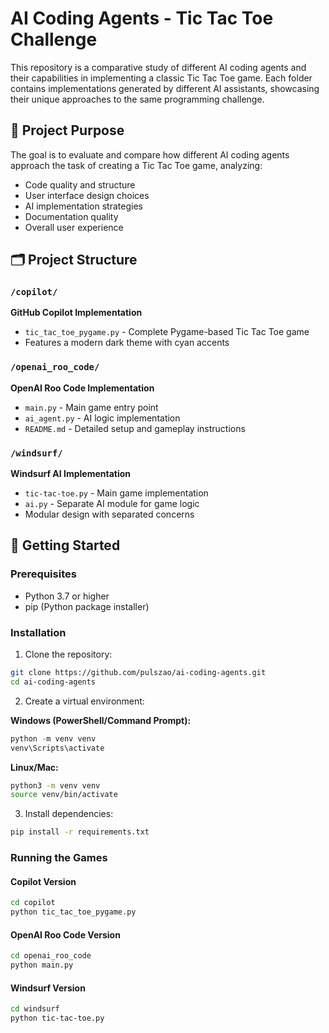 # AI Coding Agents - Tic Tac Toe Challenge

This repository is a comparative study of different AI coding agents and their capabilities in implementing a classic Tic Tac Toe game. Each folder contains implementations generated by different AI assistants, showcasing their unique approaches to the same programming challenge.

## 🎯 Project Purpose

The goal is to evaluate and compare how different AI coding agents approach the task of creating a Tic Tac Toe game, analyzing:
- Code quality and structure
- User interface design choices
- AI implementation strategies
- Documentation quality
- Overall user experience

## 🗂️ Project Structure

### `/copilot/`
**GitHub Copilot Implementation**
- `tic_tac_toe_pygame.py` - Complete Pygame-based Tic Tac Toe game
- Features a modern dark theme with cyan accents

### `/openai_roo_code/`
**OpenAI Roo Code Implementation**
- `main.py` - Main game entry point
- `ai_agent.py` - AI logic implementation
- `README.md` - Detailed setup and gameplay instructions

### `/windsurf/`
**Windsurf AI Implementation**
- `tic-tac-toe.py` - Main game implementation
- `ai.py` - Separate AI module for game logic
- Modular design with separated concerns

## 🚀 Getting Started

### Prerequisites
- Python 3.7 or higher
- pip (Python package installer)



### Installation

1. Clone the repository:
```bash
git clone https://github.com/pulszao/ai-coding-agents.git
cd ai-coding-agents
```

2. Create a virtual environment:

**Windows (PowerShell/Command Prompt):**
```powershell
python -m venv venv
venv\Scripts\activate
```

**Linux/Mac:**
```bash
python3 -m venv venv
source venv/bin/activate
```

3. Install dependencies:
```bash
pip install -r requirements.txt
```

### Running the Games

#### Copilot Version
```bash
cd copilot
python tic_tac_toe_pygame.py
```

#### OpenAI Roo Code Version
```bash
cd openai_roo_code
python main.py
```

#### Windsurf Version
```bash
cd windsurf
python tic-tac-toe.py
```
